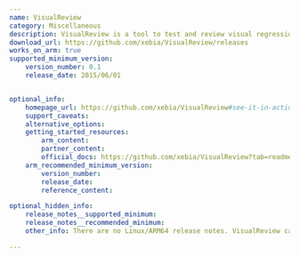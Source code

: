 ```yaml
---
name: VisualReview
category: Miscellaneous
description: VisualReview is a tool to test and review visual regressions.
download_url: https://github.com/xebia/VisualReview/releases
works_on_arm: true
supported_minimum_version:
    version_number: 0.1
    release_date: 2015/06/01


optional_info:
    homepage_url: https://github.com/xebia/VisualReview#see-it-in-action
    support_caveats:
    alternative_options:
    getting_started_resources:
        arm_content:
        partner_content:
        official_docs: https://github.com/xebia/VisualReview?tab=readme-ov-file#getting-started
    arm_recommended_minimum_version:
        version_number:
        release_date:
        reference_content:

optional_hidden_info:
    release_notes__supported_minimum:
    release_notes__recommended_minimum:
    other_info: There are no Linux/ARM64 release notes. VisualReview can be installed via zip, and the GUI can be accessed on port 7000 by starting start.sh script, from the first version 0.1 onwards.

---
```

